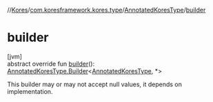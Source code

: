 //[Kores](../../../index.md)/[com.koresframework.kores.type](../index.md)/[AnnotatedKoresType](index.md)/[builder](builder.md)

# builder

[jvm]\
abstract override fun [builder](builder.md)(): [AnnotatedKoresType.Builder](-builder/index.md)<[AnnotatedKoresType](index.md), *>

This builder may or may not accept null values, it depends on implementation.
